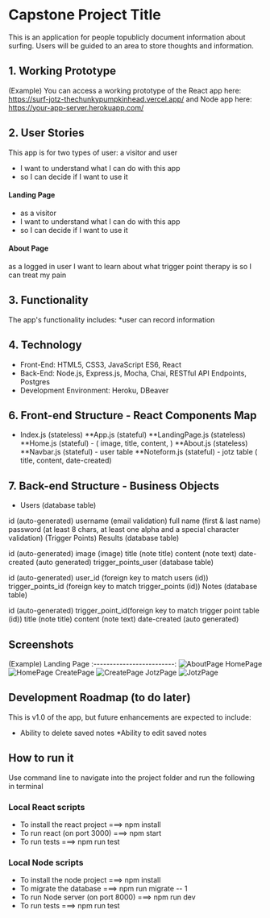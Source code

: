 # Capstone Project Title 
This is an application for people topublicly document information about surfing. Users will be guided to an area to store thoughts and information.

## 1. Working Prototype 
(Example) You can access a working prototype of the React app here: https://surf-jotz-thechunkypumpkinhead.vercel.app/ and Node app here: https://your-app-server.herokuapp.com/


## 2. User Stories
This app is for two types of user: a visitor and user
* I want to understand what I can do with this app 
* so I can decide if I want to use it

#### Landing Page
* as a visitor
* I want to understand what I can do with this app 
* so I can decide if I want to use it

 ####     About Page
as a logged in user
I want to learn about what trigger point therapy is
so I can treat my pain


## 3. Functionality 
The app's functionality includes:
*user can record information

## 4. Technology 
* Front-End: HTML5, CSS3, JavaScript ES6, React
* Back-End: Node.js, Express.js, Mocha, Chai, RESTful API Endpoints, Postgres
* Development Environment: Heroku, DBeaver



## 6. Front-end Structure - React Components Map 
* Index.js (stateless)
**App.js (stateful)
**LandingPage.js (stateless)
**Home.js (stateful) -  ( image, title, content, )
**About.js (stateless)
**Navbar.js (stateful) - user table
**Noteform.js (stateful) - jotz table ( title, content, date-created)

## 7. Back-end Structure - Business Objects 
* Users (database table)

id (auto-generated)
username (email validation)
full name (first & last name)
password (at least 8 chars, at least one alpha and a special character validation)
(Trigger Points) Results (database table)

id (auto-generated)
image (image)
title (note title)
content (note text)
date-created (auto generated)
trigger_points_user (database table)

id (auto-generated)
user_id (foreign key to match users (id))
trigger_points_id (foreign key to match trigger_points (id))
Notes (database table)

id (auto-generated)
trigger_point_id(foreign key to match trigger point table (id))
title (note title)
content (note text)
date-created (auto generated)

## Screenshots 
(Example) Landing Page
:-------------------------:
![AboutPage](/github-images/screenshots/about-screenshot.png)
HomePage
![HomePage](/github-images/screenshots/home-screenshot.png)
CreatePage
![CreatePage](/github-images/screenshots/create-screenshot.png)
JotzPage
![JotzPage](/github-images/screenshots/jotz-screenshot.png)

## Development Roadmap (to do later)
This is v1.0 of the app, but future enhancements are expected to include:
* Ability to delete saved notes
*Ability to edit saved notes

## How to run it 
Use command line to navigate into the project folder and run the following in terminal

### Local React scripts
* To install the react project ===> npm install
* To run react (on port 3000) ===> npm start
* To run tests ===> npm run test

### Local Node scripts
* To install the node project ===> npm install
* To migrate the database ===> npm run migrate -- 1
* To run Node server (on port 8000) ===> npm run dev
* To run tests ===> npm run test
